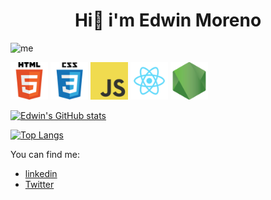 
<h1 align="center"> Hi👋 i'm Edwin Moreno </h1>


![me](https://user-images.githubusercontent.com/101675655/179370927-da494f0c-eb1e-40f8-a585-b7e7c24d672a.png)


<code><img height="60" alt="html" src="https://raw.githubusercontent.com/github/explore/80688e429a7d4ef2fca1e82350fe8e3517d3494d/topics/html/html.png"></code> 
<code><img height="60" alt="css" src="https://raw.githubusercontent.com/github/explore/80688e429a7d4ef2fca1e82350fe8e3517d3494d/topics/css/css.png"></code> 
<code><img height="60" alt="javascript" src="https://raw.githubusercontent.com/github/explore/80688e429a7d4ef2fca1e82350fe8e3517d3494d/topics/javascript/javascript.png"></code>
<code><img height="60" alt="react" src="https://raw.githubusercontent.com/github/explore/80688e429a7d4ef2fca1e82350fe8e3517d3494d/topics/react/react.png"></code>
<code><img height="60" alt="nodejs" src="https://raw.githubusercontent.com/github/explore/80688e429a7d4ef2fca1e82350fe8e3517d3494d/topics/nodejs/nodejs.png"></code>

[![Edwin's GitHub stats](https://github-readme-stats.vercel.app/api?username=edwinmoreno77)](https://github.com/anuraghazra/github-readme-stats)

[![Top Langs](https://github-readme-stats.vercel.app/api/top-langs/?username=edwinmoreno77&layout=compact)](https://github.com/anuraghazra/github-readme-stats)

You can find me:
- [linkedin](https://www.linkedin.com/in/edwinmoreno777/)
- [Twitter](https://twitter.com/Edwinmoreno777)



